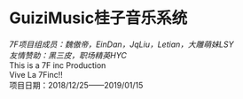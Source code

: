 # GuiziMusic桂子音乐系统
*7F项目组成员：魏傲帝，EinDan，JqLiu，Letian，大雕萌妹LSY*  
*友情赞助：黑三皮，职场精英HYC*  
This is a 7F inc Production  
Vive La 7Finc!!  
项目日期：2018/12/25——2019/01/15  
